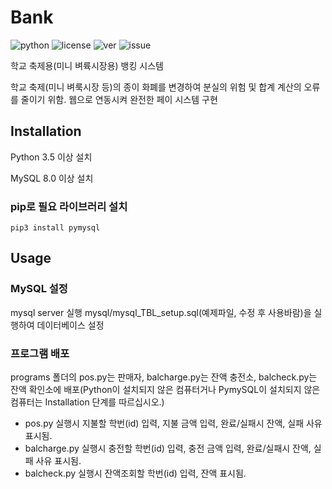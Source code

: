 # Bank 
![python](https://img.shields.io/badge/python-3.5%20%7C%203.6%20%7C%203.7-blue.svg) ![license](https://img.shields.io/github/license/sevrino/bank.svg) ![ver](https://img.shields.io/badge/release-v1.0.0-brightgreen.svg) ![issue](https://img.shields.io/github/issues/sevrino/bank.svg)

학교 축제용(미니 벼륙시장용) 뱅킹 시스템

학교 축제(미니 벼룩시장 등)의 종이 화폐를 변경하여 분실의 위험 및 합계 계산의 오류를 줄이기 위함.
웹으로 연동시켜 완전한 페이 시스템 구현 

## Installation
Python 3.5 이상 설치

MySQL 8.0 이상 설치 

### pip로 필요 라이브러리 설치 
```
pip3 install pymysql
```

## Usage
### MySQL 설정
mysql server 실행
mysql/mysql_TBL_setup.sql(예제파일, 수정 후 사용바람)을 실행하여 데이터베이스 설정
### 프로그램 배포
programs 폴더의 pos.py는 판매자, balcharge.py는 잔액 충전소, balcheck.py는 잔액 확인소에 배포(Python이 설치되지 않은 컴퓨터거나 PymySQL이 설치되지 않은 컴퓨터는 Installation 단계를 따르십시오.)  
* pos.py 실행시 지불할 학번(id) 입력, 지불 금액 입력, 완료/실패시 잔액, 실패 사유 표시됨.
* balcharge.py 실행시 충전할 학번(id) 입력, 충전 금액 입력, 완료/실패시 잔액, 실패 사유 표시됨.
* balcheck.py 실행시 잔액조회할 학번(id) 입력, 잔액 표시됨.
